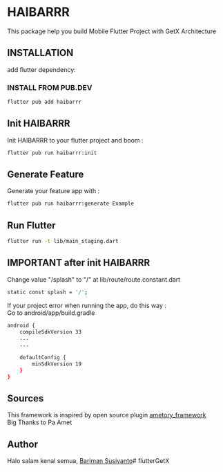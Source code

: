 # HAIBARRR
This package help you build Mobile Flutter Project with GetX Architecture

## INSTALLATION
add flutter dependency:

### INSTALL FROM PUB.DEV
```bash
flutter pub add haibarrr
```

## Init HAIBARRR
Init HAIBARRR to your flutter project and boom :
```bash
flutter pub run haibarrr:init
```

## Generate Feature
Generate your feature app with :
```bash
flutter pub run haibarrr:generate Example
```

## Run Flutter
```bash
flutter run -t lib/main_staging.dart 
```

## IMPORTANT after init HAIBARRR
Change value "/splash" to "/" at lib/route/route.constant.dart
```bash
static const splash = '/'; 
```

If your project error when running the app, do this way :
<br>
Go to android/app/build.gradle
```bash
android {
    compileSdkVersion 33
    ...
    ...
    
    defaultConfig {
        minSdkVersion 19
    }
}
```

## Sources
This framework is inspired by open source plugin [ametory_framework](https://pub.dev/packages/ametory_framework)
<br>
Big Thanks to Pa Amet

## Author
Halo salam kenal semua, [Bariman Susiyanto](https://github.com/barimans)#   f l u t t e r G e t X  
 